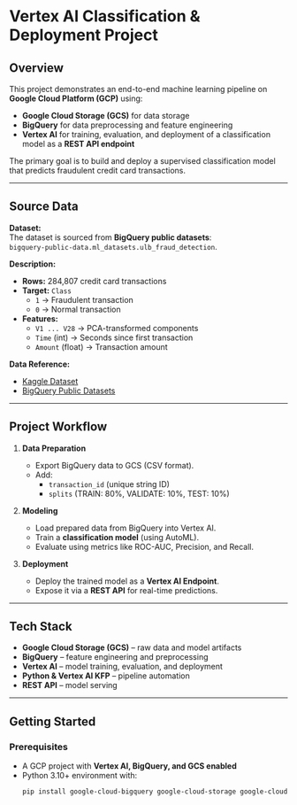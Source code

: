 # Vertex AI Classification & Deployment Project

## Overview
This project demonstrates an end-to-end machine learning pipeline on **Google Cloud Platform (GCP)** using:
- **Google Cloud Storage (GCS)** for data storage
- **BigQuery** for data preprocessing and feature engineering
- **Vertex AI** for training, evaluation, and deployment of a classification model as a **REST API endpoint**

The primary goal is to build and deploy a supervised classification model that predicts fraudulent credit card transactions.

---

## Source Data
**Dataset:**  
The dataset is sourced from **BigQuery public datasets**:  
`bigquery-public-data.ml_datasets.ulb_fraud_detection`.

**Description:**  
- **Rows:** 284,807 credit card transactions  
- **Target:** `Class`  
  - `1` → Fraudulent transaction  
  - `0` → Normal transaction  
- **Features:**  
  - `V1 ... V28` → PCA-transformed components  
  - `Time` (int) → Seconds since first transaction  
  - `Amount` (float) → Transaction amount  

**Data Reference:**  
- [Kaggle Dataset](https://www.kaggle.com/mlg-ulb/creditcardfraud)  
- [BigQuery Public Datasets](https://cloud.google.com/bigquery/public-data)

---

## Project Workflow
1. **Data Preparation**  
   - Export BigQuery data to GCS (CSV format).  
   - Add:
     - `transaction_id` (unique string ID)
     - `splits` (TRAIN: 80%, VALIDATE: 10%, TEST: 10%)

2. **Modeling**  
   - Load prepared data from BigQuery into Vertex AI.  
   - Train a **classification model** (using AutoML).  
   - Evaluate using metrics like ROC-AUC, Precision, and Recall.

3. **Deployment**  
   - Deploy the trained model as a **Vertex AI Endpoint**.  
   - Expose it via a **REST API** for real-time predictions.

---

## Tech Stack
- **Google Cloud Storage (GCS)** – raw data and model artifacts
- **BigQuery** – feature engineering and preprocessing
- **Vertex AI** – model training, evaluation, and deployment
- **Python & Vertex AI KFP** – pipeline automation
- **REST API** – model serving

---

## Getting Started
### Prerequisites
- A GCP project with **Vertex AI, BigQuery, and GCS enabled**
- Python 3.10+ environment with:
  ```bash
  pip install google-cloud-bigquery google-cloud-storage google-cloud-aiplatform pandas scikit-learn
